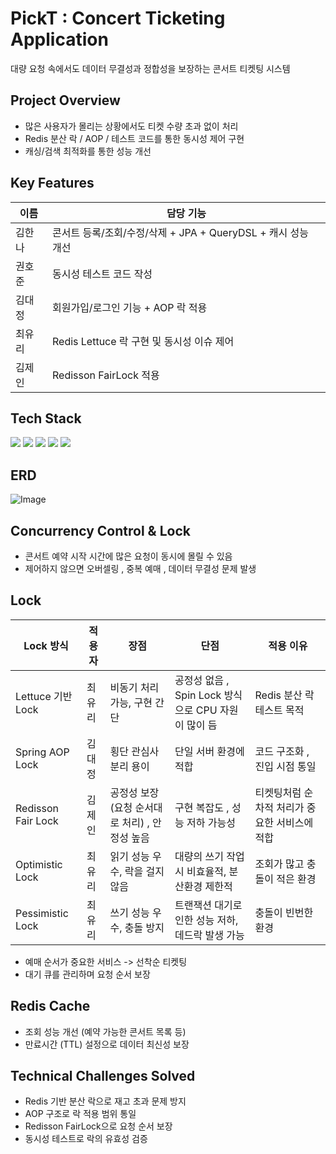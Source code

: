 # PickT : Concert Ticketing Application
대량 요청 속에서도 데이터 무결성과 정합성을 보장하는 콘서트 티켓팅 시스템

## Project Overview
- 많은 사용자가 몰리는 상황에서도 티켓 수량 초과 없이 처리
- Redis 분산 락 / AOP / 테스트 코드를 통한 동시성 제어 구현
- 캐싱/검색 최적화를 통한 성능 개선

## Key Features

| 이름 | 담당 기능 |
|---|---|
| 김한나 | 콘서트 등록/조회/수정/삭제 + JPA + QueryDSL + 캐시 성능 개선 |
| 권호준 | 동시성 테스트 코드 작성 |
| 김대정 | 회원가입/로그인 기능 + AOP 락 적용 |
| 최유리 | Redis Lettuce 락 구현 및 동시성 이슈 제어 |
| 김제인 | Redisson FairLock 적용 |

## Tech Stack
<img src="https://img.shields.io/badge/java-007396?style=flat-square&logo=java&logoColor=white"/> <img src="https://img.shields.io/badge/MySQL-4479A1?style=flat-square&logo=MySQL&logoColor=white"/> <img src="https://img.shields.io/badge/Postman-FF6C37?style=flat-square&logo=Postman&logoColor=white"/> <img src="https://img.shields.io/badge/Spring-6DB33F?style=flat-square&logo=Spring&logoColor=white"/> <img src="https://img.shields.io/badge/Redis-6DB33F?style=flat-square&logo=Redis&logoColor=white"/>

## ERD
![Image](https://github.com/user-attachments/assets/542b811f-1290-4928-86e5-c5de2748da3b)

## Concurrency Control & Lock
- 콘서트 예약 시작 시간에 많은 요청이 동시에 몰릴 수 있음
- 제어하지 않으면 오버셀링 , 중복 예매 , 데이터 무결성 문제 발생

## Lock

| Lock 방식 | 적용자 | 장점 | 단점 | 적용 이유 |
|---|---|---|---|----|
| Lettuce 기반 Lock | 최유리 | 비동기 처리 가능, 구현 간단 | 공정성 없음 , Spin Lock 방식으로 CPU 자원이 많이 듬 | Redis 분산 락 테스트 목적 |
| Spring AOP Lock | 김대정 | 횡단 관심사 분리 용이 | 단일 서버 환경에 적합 | 코드 구조화 , 진입 시점 통일 |
| Redisson Fair Lock | 김제인 | 공정성 보장 (요청 순서대로 처리) , 안정성 높음 | 구현 복잡도 , 성능 저하 가능성 | 티켓팅처럼 순차적 처리가 중요한 서비스에 적합 |
| Optimistic Lock | 최유리 | 읽기 성능 우수, 락을 걸지 않음 | 대량의 쓰기 작업 시 비효율적, 분산환경 제한적 | 조회가 많고 충돌이 적은 환경 |
| Pessimistic Lock | 최유리 | 쓰기 성능 우수, 충돌 방지 | 트랜잭션 대기로 인한 성능 저하, 데드락 발생 가능 | 충돌이 빈번한 환경 |
- 예매 순서가 중요한 서비스 -> 선착순 티켓팅
- 대기 큐를 관리하며 요청 순서 보장

## Redis Cache
- 조회 성능 개선 (예약 가능한 콘서트 목록 등)
- 만료시간 (TTL) 설정으로 데이터 최신성 보장

## Technical Challenges Solved
- Redis 기반 분산 락으로 재고 초과 문제 방지
- AOP 구조로 락 적용 범위 통일
- Redisson FairLock으로 요청 순서 보장
- 동시성 테스트로 락의 유효성 검증
